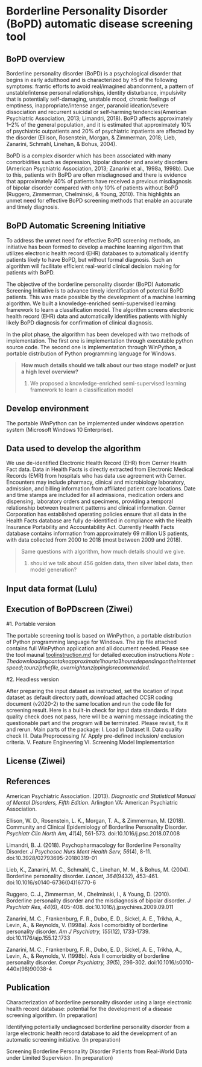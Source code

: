 # Borderline Personality Disorder (BoPD) automatic disease screening tool

## BoPD overview
Borderline personality disorder (BoPD) is a psychological disorder that begins in early adulthood and is characterized by ≥5 of the following symptoms: frantic efforts to avoid real/imagined abandonment, a pattern of unstable/intense personal relationships, identity disturbance, impulsivity that is potentially self-damaging, unstable mood, chronic feelings of emptiness, inappropriate/intense anger, paranoid ideation/severe dissociation and recurrent suicidal or self-harming tendencies(American Psychiatric Association, 2013; Limandri, 2018). BoPD affects approximately 1–2% of the general population, and it is estimated that approximately 10% of psychiatric outpatients and 20% of psychiatric inpatients are affected by the disorder (Ellison, Rosenstein, Morgan, & Zimmerman, 2018; Lieb, Zanarini, Schmahl, Linehan, & Bohus, 2004).

BoPD is a complex disorder which has been associated with many comorbidities such as depression, bipolar disorder and anxiety disorders (American Psychiatric Association, 2013; Zanarini et al., 1998a, 1998b). Due to this, patients with BoPD are often misdiagnosed and there is evidence that approximately 40% of patients have received a previous misdiagnosis of bipolar disorder compared with only 10% of patients without BoPD (Ruggero, Zimmerman, Chelminski, & Young, 2010). This highlights an unmet need for effective BoPD screening methods that enable an accurate and timely diagnosis.

## BoPD Automatic Screening Initiative

To address the unmet need for effective BoPD screening methods, an initiative has been formed to develop a machine learning algorithm that utilizes electronic health record (EHR) databases to automatically identify patients likely to have BoPD, but without formal diagnosis. Such an algorithm will facilitate efficient real-world clinical decision making for patients with BoPD.

The objective of the borderline personality disorder (BoPD) Automatic Screening Initiative is to advance timely identification of potential BoPD patients. This was made possible by the development of a machine learning algorithm. We built a knowledge-enriched semi-supervised learning framework to learn a classification model.  The algorithm screens electronic health record (EHR) data and automatically identifies patients with highly likely BoPD diagnosis for confirmation of clinical diagnosis.

In the pilot phase, the algorithm has been developed with two methods of implementation.  The first one is implementation through executable python source code.  The second one is implementation through WinPython, a portable distribution of Python programming language for Windows.

> **How much details should we talk about our two stage model? or just a high level overview?**
> 1. We proposed a knowledge-enriched semi-supervised learning framework to learn a classification model


## Develop environment
The portable WinPython can be implemented under windows operation system (Microsoft Windows 10 Enterprise).

## Data used to develop the algorithm
We use de-identified Electronic Health Record (EHR) from Cerner Health Fact data. Data in Health Facts is directly extracted from Electronic Medical Records (EMR) from hospitals who has data use agreement with Cerner. Encounters may include pharmacy, clinical and microbiology laboratory, admission, and billing information from affiliated patient care locations.  Date and time stamps are included for all admissions, medication orders and dispensing, laboratory orders and specimens, providing a temporal relationship between treatment patterns and clinical information. Cerner Corporation has established operating policies ensure that all data in the Health Facts database are fully de-identified in compliance with the Health Insurance Portability and Accountability Act. Currently Health Facts database contains information from approximately 69 million US patients, with data collected from 2000 to 2018 (most between 2009 and 2018).

> Same questions with algorithm, how much details should we give.
> 1. should we talk about 456 golden data, then silver label data, then model generation?

## Input data format (Lulu)

## Execution of BoPDscreen (Ziwei)
#1. Portable version

The portable screening tool is based on WinPython, a portable distribution of Python programming language for Windows. The zip file attached contains full WinPython application and all document needed. Please see the tool maunal [toolinstruction.md](https://github.com/elyiorgos/sleeppy/blob/master/toolinstruction.md) for detailed execution instructions
$Note: The downloading can take approximate 1 hour to 3 hours depending on the internet speed; to unzip the file, overnight unzipping is recommended.$ 

#2. Headless version

After preparing the input dataset as instructed, set the location of input dataset as default directory path, download attached CCSR coding document (v2020-2) to the same location and run the code file for screening result. Here is a built-in check for input data standards. If data quality check does not pass, here will be a warning message indicating the questionable part and the program will be terminated. Please revisit, fix it and rerun. 
Main parts of the package: 
I.	Load in Dataset
II.	 Data quality check
III.	Data Preprocessing
IV.	Apply pre-defined inclusion/ exclusion criteria.
V.	Feature Engineering
VI.	Screening Model Implementation


## License (Ziwei)

## References

American Psychiatric Association. (2013). *Diagnostic and Statistical Manual of Mental Disorders, Fifth Edition*. Arlington VA: American Psychiatric Association.

Ellison, W. D., Rosenstein, L. K., Morgan, T. A., & Zimmerman, M. (2018). Community and Clinical Epidemiology of Borderline Personality Disorder. *Psychiatr Clin North Am, 41*(4), 561-573. doi:10.1016/j.psc.2018.07.008

Limandri, B. J. (2018). Psychopharmacology for Borderline Personality Disorder. *J Psychosoc Nurs Ment Health Serv, 56*(4), 8-11. doi:10.3928/02793695-20180319-01

Lieb, K., Zanarini, M. C., Schmahl, C., Linehan, M. M., & Bohus, M. (2004). Borderline personality disorder. *Lancet, 364*(9432), 453-461. doi:10.1016/s0140-6736(04)16770-6

Ruggero, C. J., Zimmerman, M., Chelminski, I., & Young, D. (2010). Borderline personality disorder and the misdiagnosis of bipolar disorder. *J Psychiatr Res, 44*(6), 405-408. doi:10.1016/j.jpsychires.2009.09.011

Zanarini, M. C., Frankenburg, F. R., Dubo, E. D., Sickel, A. E., Trikha, A., Levin, A., & Reynolds, V. (1998a). Axis I comorbidity of borderline personality disorder. *Am J Psychiatry, 155*(12), 1733-1739. doi:10.1176/ajp.155.12.1733

Zanarini, M. C., Frankenburg, F. R., Dubo, E. D., Sickel, A. E., Trikha, A., Levin, A., & Reynolds, V. (1998b). Axis II comorbidity of borderline personality disorder. *Compr Psychiatry, 39*(5), 296-302. doi:10.1016/s0010-440x(98)90038-4

## Publication

Characterization of borderline personality disorder using a large electronic health record database: potential for the development of a disease screening algorithm. (In preparation)

Identifying potentially undiagnosed borderline personality disorder from a large electronic health record database to aid the development of an automatic screening initiative. (In preparation)

Screening Borderline Personality Disorder Patients from Real-World Data under Limited Supervision. (In preparation)









